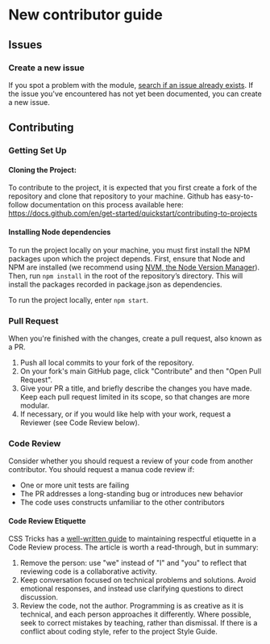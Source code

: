 # New contributor guide

## Issues

### Create a new issue

If you spot a problem with the module, [search if an issue already exists](https://github.com/isaac-list/classify/issues/). If the issue you've encountered
has not yet been documented, you can create a new issue.

## Contributing

### Getting Set Up

#### Cloning the Project:
To contribute to the project, it is expected that you first create a fork of the repository and clone that repository to your machine.
Github has easy-to-follow documentation on this process available here: https://docs.github.com/en/get-started/quickstart/contributing-to-projects 

#### Installing Node dependencies
To run the project locally on your machine, you must first install the NPM packages upon which the project depends. First, ensure that Node and NPM
are installed (we recommend using [NVM, the Node Version Manager](https://github.com/nvm-sh/nvm)). Then, run `npm install` in the root of the repository’s
directory. This will install the packages recorded in package.json as dependencies.

To run the project locally, enter `npm start`.

### Pull Request

When you're finished with the changes, create a pull request, also known as a PR.

  1. Push all local commits to your fork of the repository.
  2. On your fork's main GitHub page, click "Contribute" and then "Open Pull Request".
  3. Give your PR a title, and briefly describe the changes you have made. Keep each pull request limited in its scope, so that changes are more modular.
  4. If necessary, or if you would like help with your work, request a Reviewer (see Code Review below).

### Code Review

Consider whether you should request a review of your code from another contributor. You should request a manua code review if:
 - One or more unit tests are failing
 - The PR addresses a long-standing bug or introduces new behavior
 - The code uses constructs unfamiliar to the other contributors

#### Code Review Etiquette

CSS Tricks has a [well-written guide](https://css-tricks.com/code-review-etiquette/#aa-quick-tips-for-improving-code-review-etiquette)
to maintaining respectful etiquette in a Code Review process. The article is worth a read-through, but in summary:
  1. Remove the person: use "we" instead of "I" and "you" to reflect that reviewing code is a collaborative activity.
  2. Keep conversation focused on technical problems and solutions. Avoid emotional responses, and instead use clarifying questions to direct discussion.
  3. Review the code, not the author. Programming is as creative as it is technical, and each person approaches it differently. Where possible, seek to
     correct mistakes by teaching, rather than dismissal. If there is a conflict about coding style, refer to the project Style Guide.
